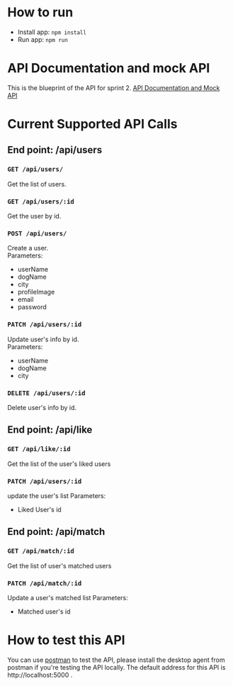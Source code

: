 # How to run
* Install app: `npm install`
* Run app: `npm run`


# API Documentation and mock API
This is the blueprint of the API for sprint 2.
[API Documentation and Mock API](https://app.swaggerhub.com/apis/sammulto/DogDates/1.0.0#/)

# Current Supported API Calls

## End point: /api/users

### `GET /api/users/` 
Get the list of users.   

### `GET /api/users/:id` 
Get the user by id.   

### `POST /api/users/` 
Create a user.   
Parameters:
* userName
* dogName
* city
* profileImage
* email
* password

### `PATCH /api/users/:id` 
Update user's info by id.   
Parameters:
* userName
* dogName
* city

### `DELETE /api/users/:id` 
Delete user's info by id.   


## End point: /api/like

### `GET /api/like/:id` 
Get the list of the user's liked users

### `PATCH /api/users/:id`
update the user's list
Parameters:
* Liked User's id

## End point: /api/match

### `GET /api/match/:id` 
Get the list of user's matched users

### `PATCH /api/match/:id`
Update a user's matched list
Parameters:
* Matched user's id

# How to test this API
You can use [postman](https://www.postman.com/) to test the API, please install the desktop agent from postman if you're testing the API locally. The default address for this API is http://localhost:5000 .